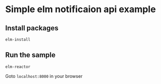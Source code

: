 # Simple elm notificaion api example

## Install packages

```
elm-install
```


## Run the sample

```
elm-reactor
```


Goto `localhost:8000` in your browser


